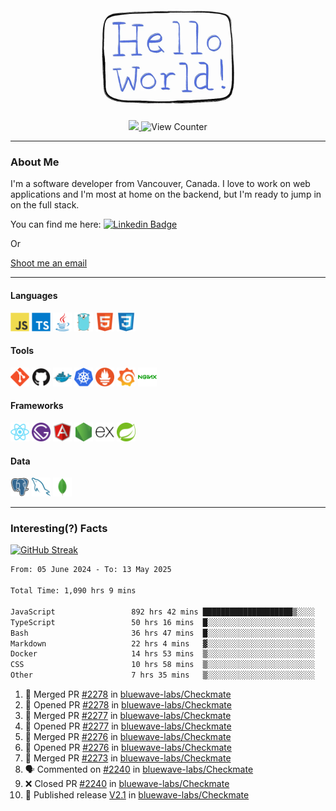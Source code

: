 <div align="center">
    <img src="./img/hello_world.webp" height="200px" width="">
    <div>
        <a href="https://www.linkedin.com/in/ajhollid">
            <img src="https://img.shields.io/badge/LinkedIn-blue"/>
        </a>
        <img src="https://komarev.com/ghpvc/?username=ajhollid&color=yellow" alt="View Counter">
    </div>
</div>

---

### About Me

I'm a software developer from Vancouver, Canada. I love to work on web applications and I'm most at home on the backend, but I'm ready to jump in on the full stack.

You can find me here: [![Linkedin Badge](https://img.shields.io/badge/-ajhollid-blue?style=flat&logo=Linkedin&logoColor=white)](https://www.linkedin.com/in/ajhollid)

Or

[Shoot me an email](mailto:ajhollid@gmail.com)

---

#### Languages

<div>
    <img src="./img/devicons/javascript-original.svg" width=30 height=30 alt="JavaScript">
    <img src="/img/devicons/typescript-original.svg" width=30 height=30 alt="TypeScript">
    <img src="./img/devicons/java-original.svg" width=30 height=30 alt="Java">
    <img src="./img/devicons/go-original.svg" width=30 height=30 alt="Golang">
    <img src="./img/devicons/html5-original.svg" width=30 height=30 alt="HTML 5">
    <img src="./img/devicons/css3-original.svg" width=30 height=30 alt="CSS 3">
</div>

#### Tools

<div>
    <img src="./img/devicons/git-original.svg" width=30 height=30 alt="Git">
    <img src="./img/devicons/github-original.svg" width=30 height=30 alt="Github">
    <img src="./img/devicons/docker-original.svg" width=30 
    height=30 alt="Docker">
    <img src="./img/devicons/kubernetes-original.svg" width=30 height=30 alt="K8">
    <img src="./img/devicons/prometheus-original.svg" width=30 height=30 alt="Prometheus">
    <img src="./img/devicons/grafana-original.svg" width=30 height=30 alt="Grafana">
    <img src="./img/devicons/nginx-original.svg" width=30 height=30 alt="Nginx">
</div>

#### Frameworks

<div>
    <img src="./img/devicons/react-original.svg" width=30 height=30 alt="React">
    <img src="./img/devicons/gatsby-original.svg" width=30 height=30 alt="Gatsby">
    <img src="./img/devicons/angularjs-original.svg" width=30 height=30 alt="AngularJS">
    <img src="./img/devicons/nodejs-original.svg" width=30 height=30 alt="NodeJS">
    <img src="./img/devicons/express-original.svg" width=30 height=30 alt="Express">
    <img src="./img/devicons/spring-original.svg" width=30 height=30 alt="Spring">
</div>

#### Data

<div>
    <img src="./img/devicons/postgresql-original.svg" width=30 height=30 alt="Postgresql">
    <img src="./img/devicons/mysql-original.svg" width=30 height=30 alt="Mysql">
    <img src="./img/devicons/mongodb-original.svg" width=30 height=30 alt="MongoDB">
</div>

---

### Interesting(?) Facts

[![GitHub Streak](http://github-readme-streak-stats.herokuapp.com?user=ajhollid)](https://git.io/streak-stats)

 <!--START_SECTION:waka-->

```txt
From: 05 June 2024 - To: 13 May 2025

Total Time: 1,090 hrs 9 mins

JavaScript                 892 hrs 42 mins ████████████████████▒░░░░   81.32 %
TypeScript                 50 hrs 16 mins  █░░░░░░░░░░░░░░░░░░░░░░░░   04.58 %
Bash                       36 hrs 47 mins  █░░░░░░░░░░░░░░░░░░░░░░░░   03.35 %
Markdown                   22 hrs 4 mins   ▓░░░░░░░░░░░░░░░░░░░░░░░░   02.01 %
Docker                     14 hrs 53 mins  ▒░░░░░░░░░░░░░░░░░░░░░░░░   01.36 %
CSS                        10 hrs 58 mins  ▒░░░░░░░░░░░░░░░░░░░░░░░░   01.00 %
Other                      7 hrs 35 mins   ▒░░░░░░░░░░░░░░░░░░░░░░░░   00.69 %
```

<!--END_SECTION:waka-->


<!--START_SECTION:activity-->
1. 🎉 Merged PR [#2278](https://github.com/bluewave-labs/Checkmate/pull/2278) in [bluewave-labs/Checkmate](https://github.com/bluewave-labs/Checkmate)
2. 💪 Opened PR [#2278](https://github.com/bluewave-labs/Checkmate/pull/2278) in [bluewave-labs/Checkmate](https://github.com/bluewave-labs/Checkmate)
3. 🎉 Merged PR [#2277](https://github.com/bluewave-labs/Checkmate/pull/2277) in [bluewave-labs/Checkmate](https://github.com/bluewave-labs/Checkmate)
4. 💪 Opened PR [#2277](https://github.com/bluewave-labs/Checkmate/pull/2277) in [bluewave-labs/Checkmate](https://github.com/bluewave-labs/Checkmate)
5. 🎉 Merged PR [#2276](https://github.com/bluewave-labs/Checkmate/pull/2276) in [bluewave-labs/Checkmate](https://github.com/bluewave-labs/Checkmate)
6. 💪 Opened PR [#2276](https://github.com/bluewave-labs/Checkmate/pull/2276) in [bluewave-labs/Checkmate](https://github.com/bluewave-labs/Checkmate)
7. 🎉 Merged PR [#2273](https://github.com/bluewave-labs/Checkmate/pull/2273) in [bluewave-labs/Checkmate](https://github.com/bluewave-labs/Checkmate)
8. 🗣 Commented on [#2240](https://github.com/bluewave-labs/Checkmate/pull/2240#issuecomment-2881005035) in [bluewave-labs/Checkmate](https://github.com/bluewave-labs/Checkmate)
9. ❌ Closed PR [#2240](https://github.com/bluewave-labs/Checkmate/pull/2240) in [bluewave-labs/Checkmate](https://github.com/bluewave-labs/Checkmate)
10. 🚀 Published release [V2.1](https://github.com/bluewave-labs/Checkmate/releases/tag/v2.1) in [bluewave-labs/Checkmate](https://github.com/bluewave-labs/Checkmate)
<!--END_SECTION:activity-->
